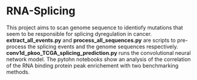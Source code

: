 # RNA-Splicing

This project aims to scan genome sequence to identiofy mutations that seem to be responsible for splicing dyregulation in cancer.
**extract_all_events.py** and **process_all_sequences.py** are scripts to pre-process the splicing events and the genome sequences respectively.
**conv1d_pkoo_TCGA_splicing_prediction.py** runs the convolutional neural network model.
The pytohn notebooks show an analysis of the correlation of the RNA binding protein peak enrichement with two benchmarking methods.

  
